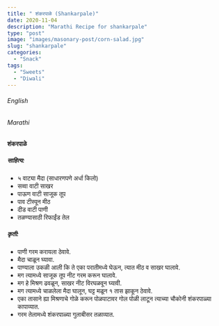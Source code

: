 ```yaml
---
title: " शंकरपाळे (Shankarpale)"
date: 2020-11-04
description: "Marathi Recipe for shankarpale"
type: "post"
image: "images/masonary-post/corn-salad.jpg"
slug: "shankarpale"
categories: 
  - "Snack"
tags:
  - "Sweets"
  - "Diwali"
---
```


###### English






###### Marathi


####  शंकरपाळे


##### साहित्य:

- ५ वाट्या मैदा (साधारणपणे अर्धा किलो)
- सव्वा वाटी साखर 
- पाऊण वाटी साजूक तूप 
- पाव टीस्पून मीठ 
- दीड वाटी पाणी 
- तळण्यासाठी रिफाईंड तेल 

##### कृती: 


- पाणी गरम करायला ठेवावे. 
- मैदा चाळून घ्यावा. 
- पाण्याला उकळी आली कि ते एका परातीमध्ये घेऊन, त्यात मीठ व साखर घालावे. 
- मग त्यामध्ये साजूक तूप नीट गरम करून घालावे. 
- मग हे मिश्रण ढवळून, साखर नीट विरघळवून घ्यावी. 
- मग त्यामध्ये चाळलेला मैदा घालून, घट्ट मळून १ तास झाकून ठेवावे. 
- एका तासाने ह्या मिश्रणाचे गोळे करून पोळपाटावर गोल पोळी लाटून त्याच्या चौकोनी शंकरपाळ्या कापाव्यात. 
- गरम तेलामध्ये शंकरपाळ्या गुलाबीसर तळाव्यात. 

